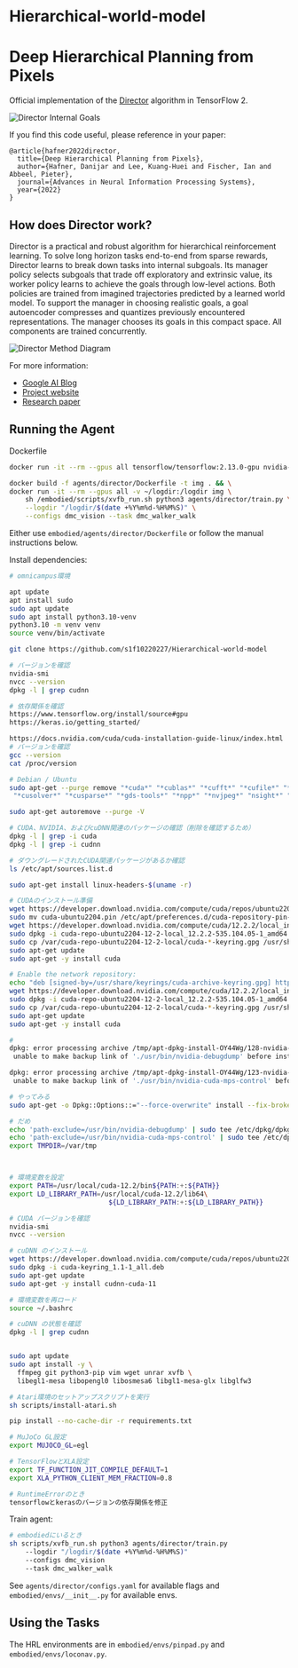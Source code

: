 # Hierarchical-world-model

Deep Hierarchical Planning from Pixels
======================================

Official implementation of the [Director][project] algorithm in TensorFlow 2.

[project]: https://danijar.com/director/

![Director Internal Goals](https://github.com/danijar/director/raw/main/media/header.gif)

If you find this code useful, please reference in your paper:

```
@article{hafner2022director,
  title={Deep Hierarchical Planning from Pixels},
  author={Hafner, Danijar and Lee, Kuang-Huei and Fischer, Ian and Abbeel, Pieter},
  journal={Advances in Neural Information Processing Systems},
  year={2022}
}
```

How does Director work?
-----------------------

Director is a practical and robust algorithm for hierarchical reinforcement
learning. To solve long horizon tasks end-to-end from sparse rewards, Director
learns to break down tasks into internal subgoals. Its manager policy selects
subgoals that trade off exploratory and extrinsic value, its worker policy
learns to achieve the goals through low-level actions. Both policies are
trained from imagined trajectories predicted by a learned world model. To
support the manager in choosing realistic goals, a goal autoencoder compresses
and quantizes previously encountered representations. The manager chooses its
goals in this compact space. All components are trained concurrently.

![Director Method Diagram](https://github.com/danijar/director/raw/main/media/method.png)

For more information:

- [Google AI Blog](https://ai.googleblog.com/2022/07/deep-hierarchical-planning-from-pixels.html)
- [Project website](https://danijar.com/project/director/)
- [Research paper](https://arxiv.org/pdf/2206.04114.pdf)

Running the Agent
-----------------

Dockerfile
```sh
docker run -it --rm --gpus all tensorflow/tensorflow:2.13.0-gpu nvidia-smi

docker build -f agents/director/Dockerfile -t img . && \
docker run -it --rm --gpus all -v ~/logdir:/logdir img \
    sh /embodied/scripts/xvfb_run.sh python3 agents/director/train.py \
    --logdir "/logdir/$(date +%Y%m%d-%H%M%S)" \
    --configs dmc_vision --task dmc_walker_walk
```

Either use `embodied/agents/director/Dockerfile` or follow the manual instructions below.

Install dependencies:

```sh
# omnicampus環境

apt update
apt install sudo
sudo apt update
sudo apt install python3.10-venv
python3.10 -m venv venv
source venv/bin/activate

git clone https://github.com/s1f10220227/Hierarchical-world-model

# バージョンを確認
nvidia-smi
nvcc --version
dpkg -l | grep cudnn

# 依存関係を確認
https://www.tensorflow.org/install/source#gpu
https://keras.io/getting_started/

https://docs.nvidia.com/cuda/cuda-installation-guide-linux/index.html
# バージョンを確認
gcc --version
cat /proc/version

# Debian / Ubuntu
sudo apt-get --purge remove "*cuda*" "*cublas*" "*cufft*" "*cufile*" "*curand*" \
 "*cusolver*" "*cusparse*" "*gds-tools*" "*npp*" "*nvjpeg*" "nsight*" "*nvvm*"

sudo apt-get autoremove --purge -V

# CUDA、NVIDIA、およびcuDNN関連のパッケージの確認（削除を確認するため）
dpkg -l | grep -i cuda
dpkg -l | grep -i cudnn

# ダウングレードされたCUDA関連パッケージがあるか確認
ls /etc/apt/sources.list.d

sudo apt-get install linux-headers-$(uname -r)

# CUDAのインストール準備
wget https://developer.download.nvidia.com/compute/cuda/repos/ubuntu2204/x86_64/cuda-ubuntu2204.pin
sudo mv cuda-ubuntu2204.pin /etc/apt/preferences.d/cuda-repository-pin-600
wget https://developer.download.nvidia.com/compute/cuda/12.2.2/local_installers/cuda-repo-ubuntu2204-12-2-local_12.2.2-535.104.05-1_amd64.deb
sudo dpkg -i cuda-repo-ubuntu2204-12-2-local_12.2.2-535.104.05-1_amd64.deb
sudo cp /var/cuda-repo-ubuntu2204-12-2-local/cuda-*-keyring.gpg /usr/share/keyrings/
sudo apt-get update
sudo apt-get -y install cuda

# Enable the network repository:
echo "deb [signed-by=/usr/share/keyrings/cuda-archive-keyring.gpg] https://developer.download.nvidia.com/compute/cuda/repos/ubuntu2204/x86_64/ /" | sudo tee /etc/apt/sources.list.d/cuda-ubuntu2204-x86_64.list
wget https://developer.download.nvidia.com/compute/cuda/12.2.2/local_installers/cuda-repo-ubuntu2204-12-2-local_12.2.2-535.104.05-1_amd64.deb
sudo dpkg -i cuda-repo-ubuntu2204-12-2-local_12.2.2-535.104.05-1_amd64.deb
sudo cp /var/cuda-repo-ubuntu2204-12-2-local/cuda-*-keyring.gpg /usr/share/keyrings/
sudo apt-get update
sudo apt-get -y install cuda

#
dpkg: error processing archive /tmp/apt-dpkg-install-OY44Wg/128-nvidia-utils-535_535.104.05-0ubuntu1_amd64.deb (--unpack):
 unable to make backup link of './usr/bin/nvidia-debugdump' before installing new version: Invalid cross-device link

dpkg: error processing archive /tmp/apt-dpkg-install-OY44Wg/123-nvidia-compute-utils-535_535.104.05-0ubuntu1_amd64.deb (--unpack):
 unable to make backup link of './usr/bin/nvidia-cuda-mps-control' before installing new version: Invalid cross-device link

# やってみる
sudo apt-get -o Dpkg::Options::="--force-overwrite" install --fix-broken

# だめ
echo 'path-exclude=/usr/bin/nvidia-debugdump' | sudo tee /etc/dpkg/dpkg.cfg.d/exclude-nvidia-debugdump
echo 'path-exclude=/usr/bin/nvidia-cuda-mps-control' | sudo tee /etc/dpkg/dpkg.cfg.d/exclude-nvidia-cuda-mps-control
export TMPDIR=/var/tmp



# 環境変数を設定
export PATH=/usr/local/cuda-12.2/bin${PATH:+:${PATH}}
export LD_LIBRARY_PATH=/usr/local/cuda-12.2/lib64\
                         ${LD_LIBRARY_PATH:+:${LD_LIBRARY_PATH}}

# CUDA バージョンを確認
nvidia-smi
nvcc --version

# cuDNN のインストール
wget https://developer.download.nvidia.com/compute/cuda/repos/ubuntu2204/x86_64/cuda-keyring_1.1-1_all.deb
sudo dpkg -i cuda-keyring_1.1-1_all.deb
sudo apt-get update
sudo apt-get -y install cudnn-cuda-11

# 環境変数を再ロード
source ~/.bashrc

# cuDNN の状態を確認
dpkg -l | grep cudnn


sudo apt update
sudo apt install -y \
  ffmpeg git python3-pip vim wget unrar xvfb \
  libegl1-mesa libopengl0 libosmesa6 libgl1-mesa-glx libglfw3

# Atari環境のセットアップスクリプトを実行
sh scripts/install-atari.sh

pip install --no-cache-dir -r requirements.txt

# MuJoCo GL設定
export MUJOCO_GL=egl

# TensorFlowとXLA設定
export TF_FUNCTION_JIT_COMPILE_DEFAULT=1
export XLA_PYTHON_CLIENT_MEM_FRACTION=0.8

# RuntimeErrorのとき
tensorflowとkerasのバージョンの依存関係を修正

```

Train agent:

```sh
# embodiedにいるとき
sh scripts/xvfb_run.sh python3 agents/director/train.py   
    --logdir "/logdir/$(date +%Y%m%d-%H%M%S)"   
    --configs dmc_vision 
    --task dmc_walker_walk

```

See `agents/director/configs.yaml` for available flags and
`embodied/envs/__init__.py` for available envs.

Using the Tasks
---------------

The HRL environments are in `embodied/envs/pinpad.py` and
`embodied/envs/loconav.py`.
